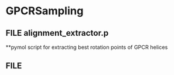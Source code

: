 # GPCRSampling

## FILE alignment_extractor.p
**pymol script for extracting best rotation points of GPCR helices

## FILE 
